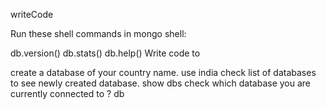writeCode

Run these shell commands in mongo shell:

db.version()
db.stats()
db.help()
Write code to

create a database of your country name. use india
check list of databases to see newly created database. show dbs
check which database you are currently connected to ? db
